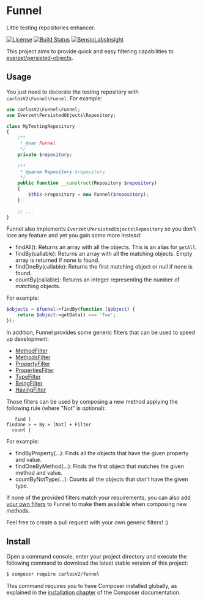 # Funnel

Little testing repositories enhancer.

[![License](https://poser.pugx.org/carlosv2/funnel/license)](https://packagist.org/packages/carlosv2/funnel)
[![Build Status](https://travis-ci.org/carlosV2/Funnel.svg?branch=master)](https://travis-ci.org/carlosV2/Funnel)
[![SensioLabsInsight](https://insight.sensiolabs.com/projects/99bf9a7b-9620-4b42-91e5-d943fed7862c/mini.png)](https://insight.sensiolabs.com/projects/99bf9a7b-9620-4b42-91e5-d943fed7862c)

This project aims to provide quick and easy filtering capabilities to [everzet/persisted-objects](https://github.com/everzet/persisted-objects).

## Usage

You just need to decorate the testing repository with `carlosV2\Funnel\Funnel`. For example:

```php
use carlosV2\Funnel\Funnel;
use Everzet\PersistedObjects\Repository;

class MyTestingRepository
{
    /**
     * @var Funnel
     */
    private $repository;
    
    /**
     * @param Repository $repository
     */
    public function __construct(Repository $repository)
    {
        $this->repository = new Funnel($repository);
    }
    
    // ...
}
```

Funnel also implements `Everzet\PersistedObjects\Repository` so you don't lose any feature
and yet you gain some more instead:

- findAll(): Returns an array with all the objects. This is an alias for `getAll`.
- findBy(callable): Returns an array with all the matching objects. Empty array is returned if none is found.
- findOneBy(callable): Returns the first matching object or null if none is found.
- countBy(callable): Returns an integer representing the number of matching objects.

For example:

```php
$objects = $funnel->findBy(function ($object) {
    return $object->getData() === 'foo';
});
```

In addition, Funnel provides some generic filters that can be used to speed up development:

- [MethodFilter](https://github.com/carlosV2/Funnel/blob/master/docs/MethodFilter.md)
- [MethodsFilter](https://github.com/carlosV2/Funnel/blob/master/docs/MethodsFilter.md)
- [PropertyFilter](https://github.com/carlosV2/Funnel/blob/master/docs/PropertyFilter.md)
- [PropertiesFilter](https://github.com/carlosV2/Funnel/blob/master/docs/PropertiesFilter.md)
- [TypeFilter](https://github.com/carlosV2/Funnel/blob/master/docs/TypeFilter.md)
- [BeingFilter](https://github.com/carlosV2/Funnel/blob/master/docs/BeingFilter.md)
- [HavingFilter](https://github.com/carlosV2/Funnel/blob/master/docs/HavingFilter.md)

Those filters can be used by composing a new method applying the following rule (where "Not" is optional):

```
   find |
findOne > + By + [Not] + Filter
  count |
```

For example:

- findByProperty(...): Finds all the objects that have the given property and value.
- findOneByMethod(...): Finds the first object that matches the given method and value.
- countByNotType(...): Counts all the objects that don't have the given type.

If none of the provided filters match your requirements, you can also add [your own filters](https://github.com/carlosV2/Funnel/blob/master/docs/YourOwnFilter.md)
to Funnel to make them available when composing new methods.

Feel free to create a pull request with your own generic filters! :)

## Install

Open a command console, enter your project directory and execute the
following command to download the latest stable version of this project:

```bash
$ composer require carlosv2/funnel
```

This command requires you to have Composer installed globally, as explained
in the [installation chapter](https://getcomposer.org/doc/00-intro.md)
of the Composer documentation.
